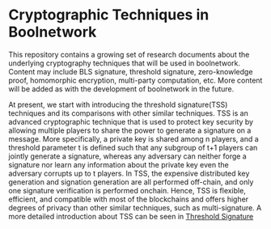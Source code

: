 # Cryptographic Techniques in Boolnetwork
This repository contains a growing set of research documents about the underlying cryptography techniques that will be used in boolnetwork.
Content may include BLS signature, threshold signature, zero-knowledge proof, homomorphic encryption, multi-party computation, etc. More content will be added as with the development of boolnetwork in the future.

At present, we start with introducing the threshold signature(TSS) techniques and its comparisons with other similar techniques. TSS is an advanced cryptographic technique that is used to protect key security by allowing multiple players to share the power to generate a signature on a message. More specifically, a private key is shared among n players, and a threshold parameter t is defined such that any subgroup of t+1 players can jointly generate a signature, whereas any adversary can neither forge a signature nor learn any information about the private key even the adversary corrupts up to t players. In TSS, the expensive distributed key generation and signation generation are all performed off-chain, and only one signature verification is performed onchain. Hence, TSS is flexible, efficient, and compatible with most of the blockchains and offers higher degrees of privacy than other similar techniques, such as multi-signature. A more detailed introduction about TSS can be seen in [Threshold Signature](https://github.com/boolnetwork/Cryptographic-techniques-in-boolnetwork/blob/master/document.pdf)
